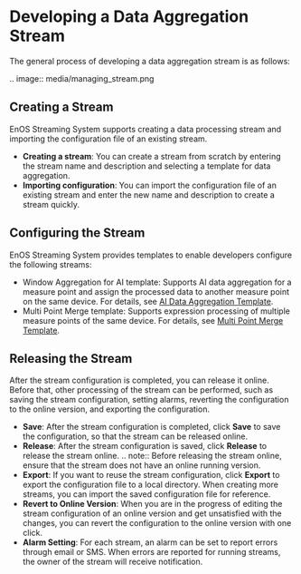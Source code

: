 # Developing a Data Aggregation Stream
The general process of developing a data aggregation stream is as follows:

.. image:: media/managing_stream.png

## Creating a Stream
EnOS Streaming System supports creating a data processing stream and importing the configuration file of an existing stream.
- **Creating a stream**:  You can create a stream from scratch by entering the stream name and description and selecting a template for data aggregation.
- **Importing configuration**: You can import the configuration file of an existing stream and enter the new name and description to create a stream quickly.

## Configuring the Stream
EnOS Streaming System provides templates to enable developers configure the following streams:
- Window Aggregation for AI template: Supports AI data aggregation for a measure point and assign the processed data to another measure point on the same device. For details, see [AI Data Aggregation Template](ai_template_overview).  
- Multi Point Merge template: Supports expression processing of multiple measure points of the same device. For details, see [Multi Point Merge Template](multi_point_overview).

## Releasing the Stream
After the stream configuration is completed, you can release it online. Before that, other processing of the stream can be performed, such as saving the stream configuration, setting alarms, reverting the configuration to the online version, and exporting the configuration.
- **Save**: After the stream configuration is completed, click **Save** to save the configuration, so that the stream can be released online.
- **Release**: After the stream configuration is saved, click **Release** to release the stream online.
  .. note:: Before releasing the stream online, ensure that the stream does not have an online running version.
- **Export**: If you want to reuse the stream configuration, click **Export** to export the configuration file to a local directory. When creating more streams, you can import the saved configuration file for reference.
- **Revert to Online Version**: When you are in the progress of editing the stream configuration of an online version and get unsatisfied with the changes, you can revert the configuration to the online version with one click.
- **Alarm Setting**: For each stream, an alarm can be set to report errors through email or SMS. When errors are reported for running streams, the owner of the stream will receive notification.
